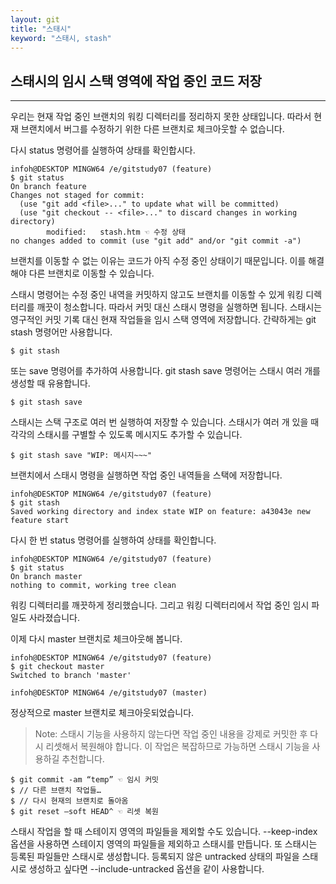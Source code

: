 ```yaml
---
layout: git
title: "스태시"
keyword: "스태시, stash"
---
```


## 스태시의 임시 스택 영역에 작업 중인 코드 저장
---
우리는 현재 작업 중인 브랜치의 워킹 디렉터리를 정리하지 못한 상태입니다. 따라서 현재 브랜치에서 버그를 수정하기 위한 다른 브랜치로 체크아웃할 수 없습니다.  

다시 status 명령어를 실행하여 상태를 확인합시다.  

```
infoh@DESKTOP MINGW64 /e/gitstudy07 (feature)
$ git status
On branch feature
Changes not staged for commit:
  (use "git add <file>..." to update what will be committed)
  (use "git checkout -- <file>..." to discard changes in working directory)
        modified:   stash.htm ☜ 수정 상태
no changes added to commit (use "git add" and/or "git commit -a")
```

브랜치를 이동할 수 없는 이유는 코드가 아직 수정 중인 상태이기 때문입니다. 이를 해결해야 다른 브랜치로 이동할 수 있습니다.  

스태시 명령어는 수정 중인 내역을 커밋하지 않고도 브랜치를 이동할 수 있게 워킹 디렉터리를 깨끗이 청소합니다. 따라서 커밋 대신 스태시 명령을 실행하면 됩니다. 스태시는 영구적인 커밋 기록 대신 현재 작업들을 임시 스택 영역에 저장합니다. 간략하게는 git stash 명령어만 사용합니다.  

```
$ git stash
```
 
또는 save 명령어를 추가하여 사용합니다. git stash save 명령어는 스태시 여러 개를 생성할 때 유용합니다.  

```
$ git stash save
```

스태시는 스택 구조로 여러 번 실행하여 저장할 수 있습니다. 스태시가 여러 개 있을 때 각각의 스태시를 구별할 수 있도록 메시지도 추가할 수 있습니다.  

```
$ git stash save "WIP: 메시지~~~"
```

브랜치에서 스태시 명령을 실행하면 작업 중인 내역들을 스택에 저장합니다.  

```
infoh@DESKTOP MINGW64 /e/gitstudy07 (feature)
$ git stash
Saved working directory and index state WIP on feature: a43043e new feature start
```

다시 한 번 status 명령어를 실행하여 상태를 확인합니다.

```
infoh@DESKTOP MINGW64 /e/gitstudy07 (feature)
$ git status
On branch master
nothing to commit, working tree clean
```

워킹 디렉터리를 깨끗하게 정리했습니다. 그리고 워킹 디렉터리에서 작업 중인 임시 파일도 사라졌습니다.  

이제 다시 master 브랜치로 체크아웃해 봅니다.  

```
infoh@DESKTOP MINGW64 /e/gitstudy07 (feature)
$ git checkout master
Switched to branch 'master'

infoh@DESKTOP MINGW64 /e/gitstudy07 (master)
```

정상적으로 master 브랜치로 체크아웃되었습니다.  

>Note: 스태시 기능을 사용하지 않는다면 작업 중인 내용을 강제로 커밋한 후 다시 리셋해서 복원해야 합니다. 이 작업은 복잡하므로 가능하면 스태시 기능을 사용하길 추천합니다.  

```
$ git commit -am “temp” ☜ 임시 커밋
$ // 다른 브랜치 작업들…
$ // 다시 현재의 브랜치로 돌아옴
$ git reset –soft HEAD^ ☜ 리셋 복원
```

스태시 작업을 할 때 스테이지 영역의 파일들을 제외할 수도 있습니다. --keep-index 옵션을 사용하면 스테이지 영역의 파일들을 제외하고 스태시를 만듭니다. 또 스태시는 등록된 파일들만 스태시로 생성합니다. 등록되지 않은 untracked 상태의 파일을 스태시로 생성하고 싶다면 --include-untracked 옵션을 같이 사용합니다.  

<br>